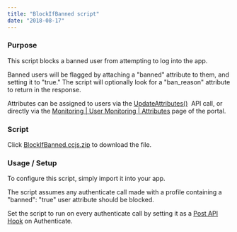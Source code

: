 ```yaml
---
title: "BlockIfBanned script"
date: "2018-08-17"
---
```


### Purpose

This script blocks a banned user from attempting to log into the app.

Banned users will be flagged by attaching a "banned" attribute to them, and setting it to "true." The script will optionally look for a "ban\_reason" attribute to return in the response.

Attributes can be assigned to users via the [UpdateAttributes()](/api/capi/playerstate/updateattributes)  API call, or directly via the [Monitoring | User Monitoring | Attributes](https://portal.braincloudservers.com/admin/dashboard#/monitoring/player-attributes) page of the portal.

### Script

Click [BlockIfBanned.ccjs.zip](images/BlockIfBanned.ccjs_.zip) to download the file.

### Usage / Setup

To configure this script, simply import it into your app.

The script assumes any authenticate call made with a profile containing a "banned": "true" user attribute should be blocked.

Set the script to run on every authenticate call by setting it as a [Post API Hook](/learn/sdk-tutorials/cloud-code-tutorials/cloud-code-tutorial4-pre-and-post-hooks/) on Authenticate.
